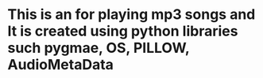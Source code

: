 # This is an for playing mp3 songs and It is created using python libraries such pygmae, OS, PILLOW, AudioMetaData
